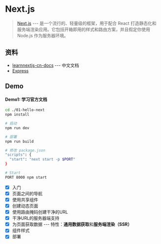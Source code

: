 # Next.js

> [Next.js](https://nextjs.org/learn/basics/getting-started) --- 是一个流行的、轻量级的框架，用于配合 React 打造静态化和服务端渲染应用。它包括开箱即用的样式和路由方案，并且假定你使用 Node.js 作为服务器环境。

## 资料

* [learnnextjs-cn-docs](https://github.com/developerworks/learnnextjs-cn-docs) --- 中文文档
* [Express](http://www.expressjs.com.cn/4x/api.html)

## Demo

#### Demo1: 学习官方文档

```bash
cd ./01-hello-next
npm install

# 启动
npm run dev

# 部署
npm run build

# 修改 package.json
"scripts": {
  "start": "next start -p $PORT"
}

# Start
PORT 8000 npm start
```

- [x] 入门
- [x] 页面之间的导航
- [x] 使用共享组件
- [x] 创建动态页面
- [x] 使用路由掩码创建干净的URL
- [x] 干净URL的服务器端支持
- [x] 为页面获取数据 --- 特性：**通用数据获取**和**服务端渲染（SSR）**
- [x] 组件样式
- [x] 部署